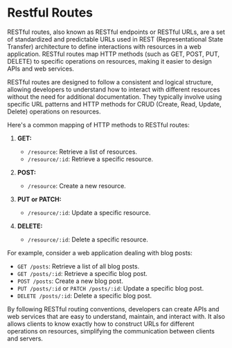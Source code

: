 # Restful Routes
RESTful routes, also known as RESTful endpoints or RESTful URLs, are a set of standardized and predictable URLs used in REST (Representational State Transfer) architecture to define interactions with resources in a web application. RESTful routes map HTTP methods (such as GET, POST, PUT, DELETE) to specific operations on resources, making it easier to design APIs and web services.

RESTful routes are designed to follow a consistent and logical structure, allowing developers to understand how to interact with different resources without the need for additional documentation. They typically involve using specific URL patterns and HTTP methods for CRUD (Create, Read, Update, Delete) operations on resources.

Here's a common mapping of HTTP methods to RESTful routes:

1. **GET:**
   - `/resource`: Retrieve a list of resources.
   - `/resource/:id`: Retrieve a specific resource.

2. **POST:**
   - `/resource`: Create a new resource.

3. **PUT or PATCH:**
   - `/resource/:id`: Update a specific resource.

4. **DELETE:**
   - `/resource/:id`: Delete a specific resource.

For example, consider a web application dealing with blog posts:

- `GET /posts`: Retrieve a list of all blog posts.
- `GET /posts/:id`: Retrieve a specific blog post.
- `POST /posts`: Create a new blog post.
- `PUT /posts/:id` or `PATCH /posts/:id`: Update a specific blog post.
- `DELETE /posts/:id`: Delete a specific blog post.

By following RESTful routing conventions, developers can create APIs and web services that are easy to understand, maintain, and interact with. It also allows clients to know exactly how to construct URLs for different operations on resources, simplifying the communication between clients and servers.